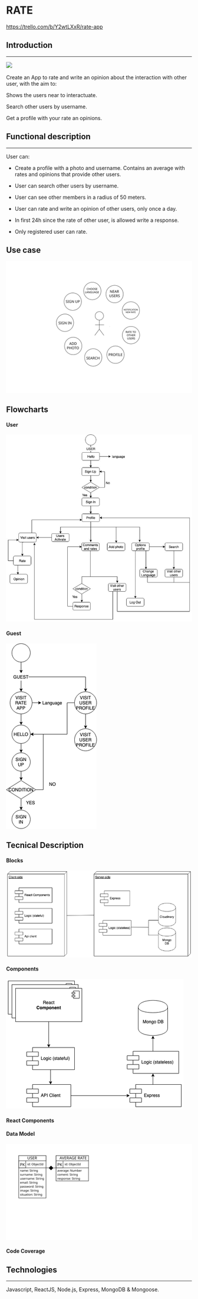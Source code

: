 # **RATE** 

https://trello.com/b/Y2wtLXxR/rate-app

## **Introduction**
---

![](https://media.giphy.com/media/htinLom37opJDyuajR/source.gif)


Create an App to rate and write an opinion about the interaction with other user, with the aim to:

Shows the users near to interactuate.

Search other users by username.

Get a profile with your rate an opinions.

## **Functional description**
---
User can:

- Create a profile with a photo and username. Contains an average with rates and opinions that provide other users. 
- User can search other users by username.
- User can see other members in a radius of 50 meters.
- User can rate and write an opinion of other users, only once a day.
- In first 24h since the rate of other user, is allowed write a response.

- Only registered user can rate.

## **Use case**

![](./image/user-case.svg)
## **Flowcharts**
#### **User**
![](./image/user-flow.jpg)

#### **Guest**
![](./image/guest-flow.png)
## **Tecnical Description**
#### **Blocks**

![](./image/blocks.png)
#### **Components**

![](./image/components.png)

#### **React Components**
#### **Data Model**
![](./image/data-model.svg)
#### **Code Coverage**

## **Technologies**
---
Javascript, ReactJS, Node.js, Express, MongoDB & Mongoose.


